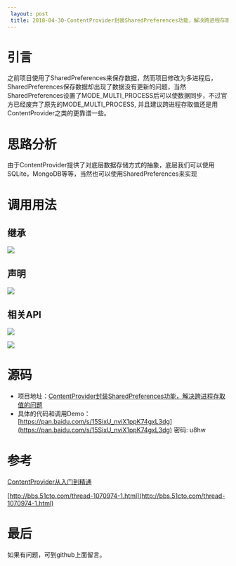 ```yaml
---
 layout: post
 title: 2018-04-30-ContentProvider封装SharedPreferences功能，解决跨进程存取值的问题
---
```

# 引言 #

之前项目使用了SharedPreferences来保存数据，然而项目修改为多进程后，SharedPreferences保存数据却出现了数据没有更新的问题，当然SharedPreferences设置了MODE_MULTI_PROCESS后可以使数据同步，不过官方已经废弃了原先的MODE_MULTI_PROCESS, 并且建议跨进程存取值还是用ContentProvider之类的更靠谱一些。

# 思路分析 #
由于ContentProvider提供了对底层数据存储方式的抽象，底层我们可以使用SQLite，MongoDB等等，当然也可以使用SharedPreferences来实现

# 调用用法 #

## 继承 ##
![](https://i.imgur.com/72XGw4b.png)
## 声明 ##
![](https://i.imgur.com/daxZdRA.png)
## 相关API ##
![](https://i.imgur.com/wlhdM2O.png)

![](https://i.imgur.com/kcyTksE.png)

# 源码 #
- 项目地址：[ContentProvider封装SharedPreferences功能，解决跨进程存取值的问题](https://github.com/zhangliangming/PreferencesProvider.git)
- 具体的代码和调用Demo：[https://pan.baidu.com/s/15SixU_nviX1ppK74gxL3dg](https://pan.baidu.com/s/15SixU_nviX1ppK74gxL3dg)  密码: u8hw

# 参考 #

[ContentProvider从入门到精通](https://www.jianshu.com/p/f5ec75a9cfea)

[http://bbs.51cto.com/thread-1070974-1.html](http://bbs.51cto.com/thread-1070974-1.html)


# 最后 #
如果有问题，可到github上面留言。